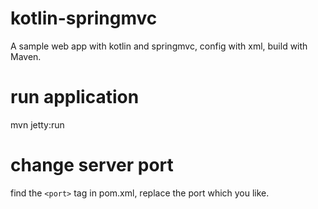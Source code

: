 # kotlin-springmvc
A sample web app with kotlin and springmvc, config with xml, build with Maven.

# run application

mvn jetty:run

# change server port
find the  ```<port>``` tag in pom.xml, replace the port which you like.  
